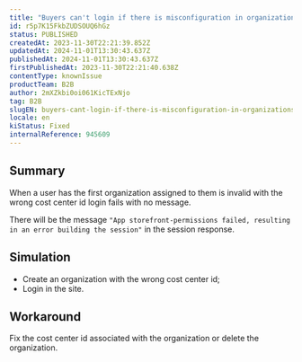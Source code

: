 ```yaml
---
title: "Buyers can't login if there is misconfiguration in organizations/cost centers"
id: r5p7K15FkbZUDSOUQ6hGz
status: PUBLISHED
createdAt: 2023-11-30T22:21:39.852Z
updatedAt: 2024-11-01T13:30:43.637Z
publishedAt: 2024-11-01T13:30:43.637Z
firstPublishedAt: 2023-11-30T22:21:40.638Z
contentType: knownIssue
productTeam: B2B
author: 2mXZkbi0oi061KicTExNjo
tag: B2B
slugEN: buyers-cant-login-if-there-is-misconfiguration-in-organizationscost-centers
locale: en
kiStatus: Fixed
internalReference: 945609
---
```


## Summary


When a user has the first organization assigned to them is invalid with the wrong cost center id login fails with no message.

There will be the message `"App storefront-permissions failed, resulting in an error building the session"` in the session response.


##

## Simulation



- Create an organization with the wrong cost center id;
- Login in the site.


##

## Workaround


Fix the cost center id associated with the organization or delete the organization.



